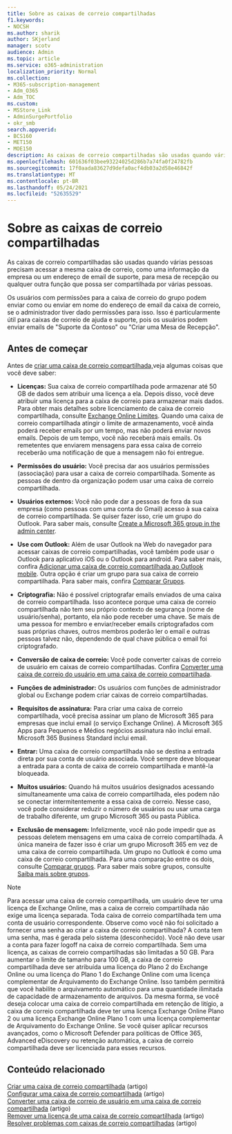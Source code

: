 ```yaml
---
title: Sobre as caixas de correio compartilhadas
f1.keywords:
- NOCSH
ms.author: sharik
author: SKjerland
manager: scotv
audience: Admin
ms.topic: article
ms.service: o365-administration
localization_priority: Normal
ms.collection:
- M365-subscription-management
- Adm_O365
- Adm_TOC
ms.custom:
- MSStore_Link
- AdminSurgePortfolio
- okr_smb
search.appverid:
- BCS160
- MET150
- MOE150
description: As caixas de correio compartilhadas são usadas quando várias pessoas precisam de acesso à mesma caixa de correio. Saiba o que você precisa saber antes de criar uma caixa de correio compartilhada.
ms.openlocfilehash: 601636f03bee93224025d286b7a74fa0f24782fb
ms.sourcegitcommit: 17f0aada83627d9defa0acf4db03a2d58e46842f
ms.translationtype: MT
ms.contentlocale: pt-BR
ms.lasthandoff: 05/24/2021
ms.locfileid: "52635529"
---
```

# <a name="about-shared-mailboxes"></a>Sobre as caixas de correio compartilhadas

As caixas de correio compartilhadas são usadas quando várias pessoas precisam acessar a mesma caixa de correio, como uma informação da empresa ou um endereço de email de suporte, para mesa de recepção ou qualquer outra função que possa ser compartilhada por várias pessoas.

Os usuários com permissões para a caixa de correio do grupo podem enviar como ou enviar em nome do endereço de email da caixa de correio, se o administrador tiver dado permissões para isso. Isso é particularmente útil para caixas de correio de ajuda e suporte, pois os usuários podem enviar emails de "Suporte da Contoso" ou "Criar uma Mesa de Recepção".

## <a name="before-you-begin"></a>Antes de começar

Antes de [criar uma caixa de correio compartilhada,](create-a-shared-mailbox.md)veja algumas coisas que você deve saber:

- **Licenças:** Sua caixa de correio compartilhada pode armazenar até 50 GB de dados sem atribuir uma licença a ela. Depois disso, você deve atribuir uma licença para a caixa de correio para armazenar mais dados. Para obter mais detalhes sobre licenciamento de caixa de correio compartilhada, consulte [Exchange Online Limites](/office365/servicedescriptions/exchange-online-service-description/exchange-online-limits#StorageLimits). Quando uma caixa de correio compartilhada atingir o limite de armazenamento, você ainda poderá receber emails por um tempo, mas não poderá enviar novos emails. Depois de um tempo, você não receberá mais emails. Os remetentes que enviarem mensagens para essa caixa de correio receberão uma notificação de que a mensagem não foi entregue.

- **Permissões do usuário:** Você precisa dar aos usuários permissões (associação) para usar a caixa de correio compartilhada. Somente as pessoas de dentro da organização podem usar uma caixa de correio compartilhada.

- **Usuários externos:** Você não pode dar a pessoas de fora da sua empresa (como pessoas com uma conta do Gmail) acesso à sua caixa de correio compartilhada. Se quiser fazer isso, crie um grupo do Outlook. Para saber mais, consulte [Create a Microsoft 365 group in the admin center](../create-groups/create-groups.md).

- **Use com Outlook:** Além de usar Outlook na Web do navegador para acessar caixas de correio compartilhadas, você também pode usar o Outlook para aplicativo iOS ou o Outlook para android. Para saber mais, confira [Adicionar uma caixa de correio compartilhada ao Outlook mobile](https://support.microsoft.com/office/f866242c-81b2-472e-8776-6c49c5473c9f). Outra opção é criar um grupo para sua caixa de correio compartilhada. Para saber mais, confira [Comparar Grupos](../create-groups/compare-groups.md).

- **Criptografia:** Não é possível criptografar emails enviados de uma caixa de correio compartilhada. Isso acontece porque uma caixa de correio compartilhada não tem seu próprio contexto de segurança (nome de usuário/senha), portanto, ela não pode receber uma chave. Se mais de uma pessoa for membro e enviar/receber emails criptografados com suas próprias chaves, outros membros poderão ler o email e outras pessoas talvez não, dependendo de qual chave pública o email foi criptografado.

- **Conversão de caixa de correio:** Você pode converter caixas de correio de usuário em caixas de correio compartilhadas. Confira [Converter uma caixa de correio do usuário em uma caixa de correio compartilhada](convert-user-mailbox-to-shared-mailbox.md).

- **Funções de administrador:** Os usuários com funções de administrador global ou Exchange podem criar caixas de correio compartilhadas.

- **Requisitos de assinatura:** Para criar uma caixa de correio compartilhada, você precisa assinar um plano de Microsoft 365 para empresas que inclui email (o serviço Exchange Online). A Microsoft 365 Apps para Pequenos e Médios negócios assinatura não inclui email. Microsoft 365 Business Standard inclui email.

- **Entrar:** Uma caixa de correio compartilhada não se destina a entrada direta por sua conta de usuário associada. Você sempre deve bloquear a entrada para a conta de caixa de correio compartilhada e mantê-la bloqueada.

- **Muitos usuários:** Quando há muitos usuários designados acessando simultaneamente uma caixa de correio compartilhada, eles podem não se conectar intermitentemente a essa caixa de correio. Nesse caso, você pode considerar reduzir o número de usuários ou usar uma carga de trabalho diferente, um grupo Microsoft 365 ou pasta Pública.

- **Exclusão de mensagem:** Infelizmente, você não pode impedir que as pessoas deletem mensagens em uma caixa de correio compartilhada. A única maneira de fazer isso é criar um grupo Microsoft 365 em vez de uma caixa de correio compartilhada. Um grupo no Outlook é como uma caixa de correio compartilhada. Para uma comparação entre os dois, consulte [Comparar grupos](../create-groups/compare-groups.md). Para saber mais sobre grupos, consulte [Saiba mais sobre grupos](https://support.microsoft.com/office/b565caa1-5c40-40ef-9915-60fdb2d97fa2).


> [!NOTE]
> Para acessar uma caixa de correio compartilhada, um usuário deve ter uma licença de Exchange Online, mas a caixa de correio compartilhada não exige uma licença separada. Toda caixa de correio compartilhada tem uma conta de usuário correspondente. Observe como você não foi solicitado a fornecer uma senha ao criar a caixa de correio compartilhada? A conta tem uma senha, mas é gerada pelo sistema (desconhecido). Você não deve usar a conta para fazer logoff na caixa de correio compartilhada. Sem uma licença, as caixas de correio compartilhadas são limitadas a 50 GB. Para aumentar o limite de tamanho para 100 GB, a caixa de correio compartilhada deve ser atribuída uma licença do Plano 2 do Exchange Online ou uma licença do Plano 1 do Exchange Online com uma licença complementar de Arquivamento do Exchange Online. Isso também permitirá que você habilite o arquivamento automático para uma quantidade ilimitada de capacidade de armazenamento de arquivos. Da mesma forma, se você deseja colocar uma caixa de correio compartilhada em retenção de litígio, a caixa de correio compartilhada deve ter uma licença Exchange Online Plano 2 ou uma licença Exchange Online Plano 1 com uma licença complementar de Arquivamento do Exchange Online. Se você quiser aplicar recursos avançados, como o Microsoft Defender para políticas de Office 365, Advanced eDiscovery ou retenção automática, a caixa de correio compartilhada deve ser licenciada para esses recursos.

## <a name="related-content"></a>Conteúdo relacionado

[Criar uma caixa de correio compartilhada](create-a-shared-mailbox.md) (artigo)\
[Configurar uma caixa de correio compartilhada](configure-a-shared-mailbox.md) (artigo)\
[Converter uma caixa de correio de usuário em uma caixa de correio compartilhada](convert-user-mailbox-to-shared-mailbox.md) (artigo)\
[Remover uma licença de uma caixa de correio compartilhada](remove-license-from-shared-mailbox.md) (artigo)\
[Resolver problemas com caixas de correio compartilhadas](resolve-issues-with-shared-mailboxes.md) (artigo)